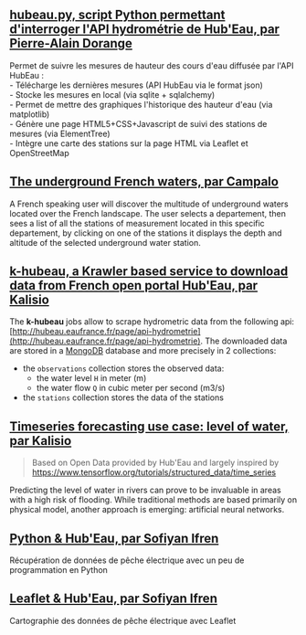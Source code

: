 ## [hubeau.py, script Python permettant d'interroger l'API hydrométrie de Hub'Eau, par Pierre-Alain Dorange](https://github.com/padorange/hubeau)  
Permet de suivre les mesures de hauteur des cours d'eau diffusée par l'API HubEau :  
	- Télécharge les dernières mesures (API HubEau via le format json)  
	- Stocke les mesures en local (via sqlite + sqlalchemy)  
	- Permet de mettre des graphiques l'historique des hauteur d'eau (via matplotlib)  
	- Génère une page HTML5+CSS+Javascript de suivi des stations de mesures (via ElementTree)  
	- Intègre une carte des stations sur la page HTML via Leaflet et OpenStreetMap  
  
## [The underground French waters, par Campalo](https://github.com/Campalo/FrenchWaters)  
A French speaking user will discover the multitude of underground waters located over the French landscape. 
The user selects a departement, then sees a list of all the stations of measurement located in this specific departement, by clicking on one of the stations it displays the depth and altitude of the selected underground water station. 

## [k-hubeau, a Krawler based service to download data from French open portal Hub'Eau, par Kalisio](https://github.com/kalisio/k-hubeau)  
The **k-hubeau** jobs allow to scrape hydrometric data from the following api: [http://hubeau.eaufrance.fr/page/api-hydrometrie](http://hubeau.eaufrance.fr/page/api-hydrometrie).  The downloaded data are stored in a [MongoDB](https://www.mongodb.com/) database and more precisely in 2 collections:
* the `observations` collection stores the observed data:
  * the water level `H` in meter (m)
  * the water flow `Q` in cubic meter per second (m3/s)
* the `stations` collection stores the data of the stations

## [Timeseries forecasting use case: level of water, par Kalisio](https://github.com/kalisio/water-level-forecasting)  
> Based on Open Data provided by Hub'Eau and largely inspired by https://www.tensorflow.org/tutorials/structured_data/time_series  

Predicting the level of water in rivers can prove to be invaluable in areas with a high risk of flooding. While traditional methods are based primarily on physical model, another approach is emerging: artificial neural networks.  

## [Python & Hub'Eau, par Sofiyan Ifren](https://www.linkedin.com/pulse/python-hubeau-sofiyan-ifren/)  
Récupération de données de pêche électrique avec un peu de programmation en Python  

## [Leaflet & Hub'Eau, par Sofiyan Ifren](https://www.linkedin.com/pulse/leaflet-hubeau-sofiyan-ifren/?trk=related_artice_Leaflet%20%26amp%3Bamp%3Bamp%3B%20Hub%26amp%3Bamp%3B%2339%3BEau%20_article-card_title)  
Cartographie des données de pêche électrique avec Leaflet

